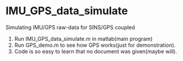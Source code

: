 # IMU_GPS_data_simulate
Simulating IMU/GPS raw-data for SINS/GPS coupled
1. Run IMU_GPS_data_simulate.m in matlab(main program)
2. Run GPS_demo.m to see how GPS works(just for demonstration).
3. Code is so easy to learn that no document was given(maybe will).

